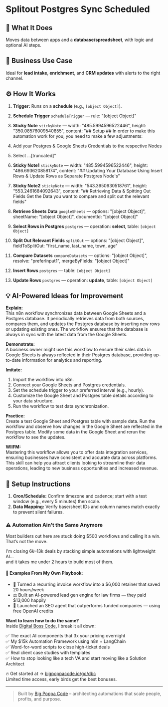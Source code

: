 # Splitout Postgres Sync Scheduled
## 🚀 What It Does
Moves data between apps and a **database/spreadsheet**, with logic and optional AI steps.

## 💼 Business Use Case
Ideal for **lead intake**, **enrichment**, and **CRM updates** with alerts to the right channel.

## ⚙️ How It Works
1. **Trigger:** Runs on a **schedule** (e.g., `[object Object]`).
2. **Schedule Trigger** `scheduleTrigger` — rule: "[object Object]"
3. **Sticky Note** `stickyNote` — width: "485.5994596522446", height: "350.08576009540855", content: "## Setup ##
In order to make this automation work for you, you need to make a few adjustments:

1. Add your Postgres & Google Sheets Credentials to the respective Nodes

2. Select …[truncated]"
4. **Sticky Note1** `stickyNote` — width: "485.5994596522446", height: "486.693620858174", content: "## Updating Your Database 
Using Insert Rows & Update Rows as Separate Postgres Node's"
5. **Sticky Note2** `stickyNote` — width: "543.3950930518761", height: "553.2461684092643", content: "## Retrieving Data & Spitting Out Fields 
Get the Data you want to compare and split out the relevant fields"
6. **Retrieve Sheets Data** `googleSheets` — options: "[object Object]", sheetName: "[object Object]", documentId: "[object Object]"
7. **Select Rows in Postgres** `postgres` — operation: **select**, table: `[object Object]`
8. **Split Out Relevant Fields** `splitOut` — options: "[object Object]", fieldToSplitOut: "first_name, last_name, town, age"
9. **Compare Datasets** `compareDatasets` — options: "[object Object]", resolve: "preferInput1", mergeByFields: "[object Object]"
10. **Insert Rows** `postgres` — table: `[object Object]`
11. **Update Rows** `postgres` — operation: **update**, table: `[object Object]`

## 💡 AI-Powered Ideas for Improvement
**Explain:**  
This n8n workflow synchronizes data between Google Sheets and a Postgres database. It periodically retrieves data from both sources, compares them, and updates the Postgres database by inserting new rows or updating existing ones. The workflow ensures that the database is always in sync with the latest data from the Google Sheets.

**Demonstrate:**  
A business owner might use this workflow to ensure their sales data in Google Sheets is always reflected in their Postgres database, providing up-to-date information for analytics and reporting.

**Imitate:**  
1. Import the workflow into n8n.
2. Connect your Google Sheets and Postgres credentials.
3. Set the schedule trigger to your preferred interval (e.g., hourly).
4. Customize the Google Sheet and Postgres table details according to your data structure.
5. Run the workflow to test data synchronization.

**Practice:**  
Create a test Google Sheet and Postgres table with sample data. Run the workflow and observe how changes in the Google Sheet are reflected in the Postgres table. Modify some data in the Google Sheet and rerun the workflow to see the updates.

**WIIFM:**  
Mastering this workflow allows you to offer data integration services, ensuring businesses have consistent and accurate data across platforms. This skill can help you attract clients looking to streamline their data operations, leading to new business opportunities and increased revenue.

## 🔧 Setup Instructions
1. **Cron/Schedule:** Confirm timezone and cadence; start with a test window (e.g., every 5 minutes) then scale.
2. **Data Mapping:** Verify base/sheet IDs and column names match exactly to prevent silent failures.

### ⚠️ Automation Ain’t the Same Anymore

Most builders out here are stuck doing $500 workflows and calling it a win.  
That’s not the move.  

I'm closing $6k–$13k deals by stacking simple automations with lightweight AI...  
and it takes me under 2 hours to build most of them.

#### 🧠 Examples From My Own Playbook:
- 🔁 Turned a recurring invoice workflow into a $6,000 retainer that saved 20 hours/week  
- ⚖️ Built an AI-powered lead gen engine for law firms — they paid $13,000 happily  
- 🚀 Launched an SEO agent that outperforms funded companies — using free OpenAI credits  

**Want to learn how to do the same?**  
Inside [Digital Boss Code](https://bigpoppacode.io/go/dbc), I break it all down:

✅ The exact AI components that 3x your pricing overnight  
✅ My $15k Automation Framework using n8n + LangChain  
✅ Word-for-word scripts to close high-ticket deals  
✅ Real client case studies with templates  
✅ How to stop looking like a tech VA and start moving like a Solution Architect  

🔥 Get started at → [bigpoppacode.io/go/dbc](https://bigpoppacode.io/go/dbc)  
Limited time access, early birds get the best bonuses.

---
> Built by [Big Poppa Code](https://bigpoppacode.io) – architecting automations that scale people, profits, and purpose.
